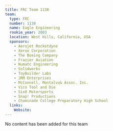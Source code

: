 ```yaml
---
title: FRC Team 1138
team:
  type: FRC
  number: 1138
  name: Eagle Engineering
  rookie_year: 2003
  location: West Hills, California, USA
  sponsors:
    - Aerojet Rocketdyne
    - Xerox Corporation
    - The Boeing Company
    - Frazier Aviation
    - Numatc Engineering
    - Solidworks
    - ToyBuilder Labs
    - JRM Enterprises
    - McConnell, Montalvo& Assoc. Inc.
    - Vico Tool and Die
    - Six8 Motorsports
    - Snap! Productions
    - Chaminade College Preparatory High School
  links:
    Website: 
---
```

No content has been added for this team